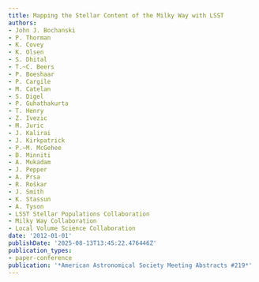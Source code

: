```yaml
---
title: Mapping the Stellar Content of the Milky Way with LSST
authors:
- John J. Bochanski
- P. Thorman
- K. Covey
- K. Olsen
- S. Dhital
- T.~C. Beers
- P. Boeshaar
- P. Cargile
- M. Catelan
- S. Digel
- P. Guhathakurta
- T. Henry
- Z. Ivezic
- M. Juric
- J. Kalirai
- J. Kirkpatrick
- P.~M. McGehee
- D. Minniti
- A. Mukadam
- J. Pepper
- A. Prsa
- R. Roškar
- J. Smith
- K. Stassun
- A. Tyson
- LSST Stellar Populations Collaboration
- Milky Way Collaboration
- Local Volume Science Collaboration
date: '2012-01-01'
publishDate: '2025-08-13T13:45:22.476446Z'
publication_types:
- paper-conference
publication: '*American Astronomical Society Meeting Abstracts #219*'
---
```

